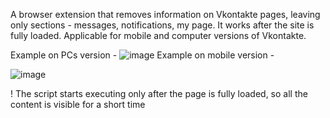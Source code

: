 A browser extension that removes information on Vkontakte pages, leaving only sections - messages, notifications, my page. It works after the site is fully loaded. Applicable for mobile and computer versions of Vkontakte.

Example on PCs version - 
![image](https://github.com/Pars1vali/VK-minimal/assets/70643798/232cff41-1f44-4216-bf29-cfc8bfafc85d)
Example on mobile version - 

![image](https://github.com/Pars1vali/VK-minimal/assets/70643798/7aa5b149-7e89-4665-a0db-6e0727aca443)

! The script starts executing only after the page is fully loaded, so all the content is visible for a short time


